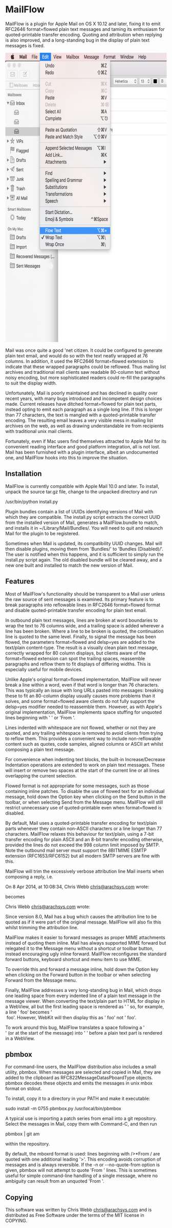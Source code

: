 MailFlow
========

MailFlow is a plugin for Apple Mail on OS X 10.12 and later, fixing it to
emit RFC2646 format=flowed plain text messages and taming its enthusiasm for
quoted-printable transfer encoding. Quoting and attribution when replying is
also improved, and a long-standing bug in the display of plain text messages
is fixed.

<img src="mailflow_demo.png" height="900">

Mail was once quite a good 'net citizen. It could be configured to generate
plain text email, and would do so with the text neatly wrapped at 76
columns. In addition, it used the RFC2646 format=flowed extension to
indicate that these wrapped paragraphs could be reflowed. Thus mailing list
archives and traditional mail clients saw readable 80-column text without
noisy encoding, but more sophisticated readers could re-fill the paragraphs
to suit the display width.

Unfortunately, Mail is poorly maintained and has declined in quality over
recent years, with many bugs introduced and incompetent design choices made.
Current releases have ditched format=flowed for plain text parts, instead
opting to emit each paragraph as a single long line. If this is longer than
77 characters, the text is mangled with a quoted-printable transfer
encoding. The resulting email leaves a very visible mess in mailing list
archives on the web, as well as drawing understandable ire from recipients
with traditional unix mail clients.

Fortunately, even if Mac users find themselves attracted to Apple Mail for
its convenient reading interface and good platform integration, all is not
lost. Mail has been furnished with a plugin interface, albeit an
undocumented one, and MailFlow hooks into this to improve the situation.


Installation
------------

MailFlow is currently compatible with Apple Mail 10.0 and later. To install,
unpack the source tar.gz file, change to the unpacked directory and run

  /usr/bin/python install.py

Plugin bundles contain a list of UUIDs identifying versions of Mail with
which they are compatible. The install.py script extracts the correct UUID
from the installed version of Mail, generates a MailFlow.bundle to match,
and installs it in ~/Library/Mail/Bundles/. You will need to quit and
relaunch Mail for the plugin to be registered.

Sometimes when Mail is updated, its compatibility UUID changes. Mail will
then disable plugins, moving them from 'Bundles/' to 'Bundles (Disabled)/'.
The user is notified when this happens, and it is sufficient to simply run
the install.py script again. The old disabled bundle will be cleared away,
and a new one built and installed to match the new version of Mail.


Features
--------

Most of MailFlow's functionality should be transparent to a Mail user unless
the raw source of sent messages is examined. Its primary feature is to break
paragraphs into reflowable lines in RFC2646 format=flowed format and disable
quoted-printable transfer encoding for plain text email.

In outbound plain text messages, lines are broken at word boundaries to wrap
the text to 76 columns wide, and a trailing space is added wherever a line
has been broken. Where a line to be broken is quoted, the continuation line
is quoted to the same level. Finally, to signal the message has been flowed,
the parameters format=flowed and delsp=yes are added to the text/plain
content-type. The result is a visually clean plain text message, correctly
wrapped for 80 column displays, but clients aware of the format=flowed
extension can spot the trailing spaces, reassemble paragraphs and reflow
them to fit displays of differing widths. This is especially useful for
mobile devices.

Unlike Apple's original format=flowed implementation, MailFlow will never
break a line within a word, even if that word is longer than 76 characters.
This was typically an issue with long URLs pasted into messages: breaking
these to fit an 80-column display usually causes more problems than it
solves, and some format=flowed aware clients do not fully support the
delsp=yes modifier needed to reassemble them. However, as with Apple's
original implementation, MailFlow implements space stuffing for unquoted
lines beginning with ' ' or 'From '.

Lines indented with whitespace are not flowed, whether or not they are
quoted, and any trailing whitespace is removed to avoid clients from trying
to reflow them. This provides a convenient way to include non-reflowable
content such as quotes, code samples, aligned columns or ASCII art whilst
composing a plain text message.

For convenience when indenting text blocks, the built-in Increase/Decrease
Indentation operations are extended to work on plain text messages. These
will insert or remove two spaces at the start of the current line or all
lines overlapping the current selection.

Flowed format is not appropriate for some messages, such as those containing
inline patches. To disable the use of flowed text for an individual message,
hold down the Option key when clicking on the Send button in the toolbar, or
when selecting Send from the Message menu. MailFlow will still restrict
unnecessary use of quoted-printable even when format=flowed is disabled.

By default, Mail uses a quoted-printable transfer encoding for text/plain
parts whenever they contain non-ASCII characters or a line longer than 77
characters. MailFlow relaxes this behaviour for text/plain, using a 7-bit
transfer encoding for plain ASCII and an 8-bit transfer encoding otherwise,
provided the lines do not exceed the 998 column limit imposed by SMTP. Note
the outbound mail server must support the 8BITMIME ESMTP extension
(RFC1653/RFC6152) but all modern SMTP servers are fine with this.

MailFlow will trim the excessively verbose attribution line Mail inserts
when composing a reply, i.e.

  On 8 Apr 2014, at 10:08:34, Chris Webb <chris@arachsys.com> wrote:

becomes

  Chris Webb <chris@arachsys.com> wrote:

Since version 8.0, Mail has a bug which causes the attribution line to be
quoted as if it were part of the original message. MailFlow will also fix
this whilst trimming the attribution line.

MailFlow makes it easier to forward messages as proper MIME attachments
instead of quoting them inline. Mail has always supported MIME forward but
relegated it to the Message menu without a shortcut or toolbar button,
instead encouraging ugly inline forward. MailFlow reconfigures the standard
forward buttons, keyboard shortcut and menu item to use MIME.

To override this and forward a message inline, hold down the Option key when
clicking on the Forward button in the toolbar or when selecting Forward from
the Message menu.

Finally, MailFlow addresses a very long-standing bug in Mail, which drops
one leading space from every indented line of a plain text message in the
message viewer. When converting the text/plain part to HTML for display in a
WebView, all but the first leading space is rendered as '&nbsp;' so, for
example, a line '  foo' becomes '<BR> &nbsp;foo'. However, WebKit will then
display this as ' foo' not '  foo'.

To work around this bug, MailFlow translates a space following a '<BR>' (or
at the start of the message) into '&nbsp;' before a plain text part is
rendered in a WebView.


pbmbox
------

For command-line users, the MailFlow distribution also includes a small
utility, pbmbox. When messages are selected and copied in Mail, they are
added to the clipboard as RFC822MessageDatasPboardType objects. pbmbox
decodes these objects and emits the messages in unix mbox format on stdout.

To install, copy it to a directory in your PATH and make it executable:

  sudo install -m 0755 pbmbox.py /usr/local/bin/pbmbox

A typical use is importing a patch series from email into a git repository.
Select the messages in Mail, copy them with Command-C, and then run

  pbmbox | git am

within the repository.

By default, the mboxrd format is used: lines beginning with />*From / are
quoted with one additional leading '>'. This encoding avoids corruption of
messages and is always reversible. If the -n or --no-quote-from option is
given, pbmbox will not attempt to quote 'From  ' lines. This is sometimes
useful for simple command-line handling of a single message, where no
ambiguity can result from an unquoted 'From '.


Copying
-------

This software was written by Chris Webb <chris@arachsys.com> and is
distributed as Free Software under the terms of the MIT license in COPYING.
